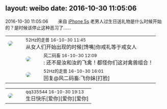 layout: weibo
date: 2016-10-30 11:05:06
---
<meta name="referrer" content="no-referrer" />

2016-10-30 11:05:06  &nbsp;&nbsp;&nbsp;&nbsp;&nbsp;&nbsp; 来自 <a href="sinaweibo://customweibosource" rel="nofollow">iPhone 5s</a>
老男人过生日送礼物是什么时候开始的？是时候该停止这种恶习了…… ​​​

<table style="width: 100%;">
  <tr>
    <td style="width: 40px;"><img style="border-radius:50%" src="https://tva4.sinaimg.cn/crop.0.0.180.180.50/8beaf773jw1e8qgp5bmzyj2050050aa8.jpg?KID=imgbed,tva&Expires=1624466408&ssig=ILyTX3vAdg"></td>
    <td colspan="2"><small>52Hz的走兽 16-10-30 11:45</small><br/>从女人们开始出现的时候[馋嘴]你戒礼等于戒女人</td>
  </tr>
  <tr>
    <td/>
    <td style="width: 40px;"><img style="border-radius:50%" src="https://tva3.sinaimg.cn/crop.0.0.639.639.50/6d2a6003jw8f3idy69w2gj20hs0hrt9g.jpg?KID=imgbed,tva&Expires=1624466408&ssig=H4TAv9oFf6"></td>
    <td><small>风二码畜 16-10-30 12:09</small><br/>: 还不是汝和汝的飞禽！都怪你们这对禽兽组合！</td>
  </tr>
  <tr>
    <td/>
    <td style="width: 40px;"><img style="border-radius:50%" src="https://tva4.sinaimg.cn/crop.0.0.180.180.50/8beaf773jw1e8qgp5bmzyj2050050aa8.jpg?KID=imgbed,tva&Expires=1624466408&ssig=ILyTX3vAdg"></td>
    <td><small>52Hz的走兽 16-10-30 16:01</small><br/>回复@风二码畜:飞你妹[打脸]</td>
  </tr>
</table>

<table style="width: 100%;">
  <tr>
    <td style="width: 40px;"><img style="border-radius:50%" src="https://tva4.sinaimg.cn/crop.0.0.180.180.50/7d25944djw1e8qgp5bmzyj2050050aa8.jpg?KID=imgbed,tva&Expires=1624466408&ssig=T1HUSO%2B9KI"></td>
    <td colspan="2"><small>qq335544 16-10-30 19:13</small><br/>生日快乐[爱你][爱你][爱你]</td>
  </tr>
</table>
